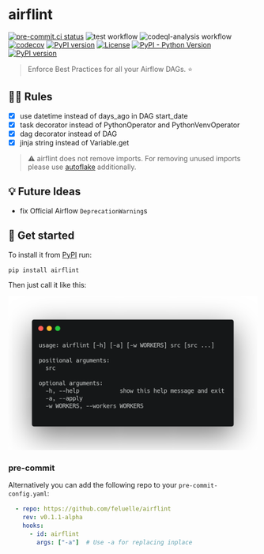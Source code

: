 # airflint

[![pre-commit.ci status](https://results.pre-commit.ci/badge/github/feluelle/airflint/main.svg)](https://results.pre-commit.ci/latest/github/feluelle/airflint/main)
![test workflow](https://github.com/feluelle/airflint/actions/workflows/test.yml/badge.svg)
![codeql-analysis workflow](https://github.com/feluelle/airflint/actions/workflows/codeql-analysis.yml/badge.svg)
[![codecov](https://codecov.io/gh/feluelle/airflint/branch/main/graph/badge.svg?token=J8UEP8IVY4)](https://codecov.io/gh/feluelle/airflint)
[![PyPI version](https://img.shields.io/pypi/v/airflint)](https://pypi.org/project/airflint/)
[![License](https://img.shields.io/pypi/l/airflint)](https://github.com/feluelle/airflint/blob/main/LICENSE)
[![PyPI - Python Version](https://img.shields.io/pypi/pyversions/airflint)](https://pypi.org/project/airflint/)
[![PyPI version](https://img.shields.io/pypi/dm/airflint)](https://pypi.org/project/airflint/)

> Enforce Best Practices for all your Airflow DAGs. ⭐

## 🧑‍🏫 Rules

- [x] use datetime instead of days_ago in DAG start_date
- [x] task decorator instead of PythonOperator and PythonVenvOperator
- [x] dag decorator instead of DAG
- [x] jinja string instead of Variable.get

> ⚠️ airflint does not remove imports. For removing unused imports please use [autoflake](https://github.com/PyCQA/autoflake) additionally.

## 💡 Future Ideas

- fix Official Airflow `DeprecationWarning`s

## 🚀 Get started

To install it from [PyPI](https://pypi.org/) run:

```console
pip install airflint
```

Then just call it like this:

![usage](assets/images/usage.png)

### pre-commit

Alternatively you can add the following repo to your `pre-commit-config.yaml`:

```yaml
  - repo: https://github.com/feluelle/airflint
    rev: v0.1.1-alpha
    hooks:
      - id: airflint
        args: ["-a"]  # Use -a for replacing inplace
```

